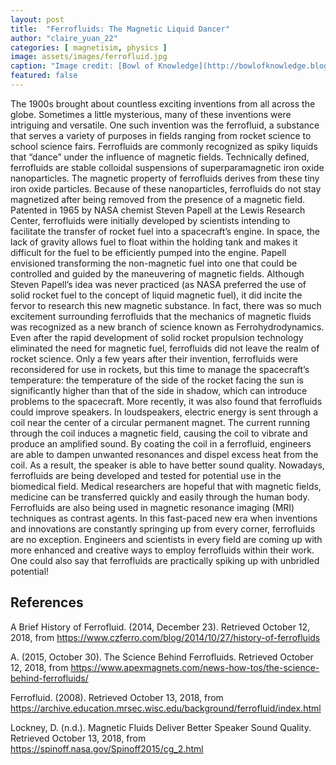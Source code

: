 ```yaml
---
layout: post
title:  "Ferrofluids: The Magnetic Liquid Dancer"
author: "claire_yuan_22"
categories: [ magnetisim, physics ]
image: assets/images/ferrofluid.jpg
caption: "Image credit: [Bowl of Knowledge](http://bowlofknowledge.blogspot.com/2012/07/science-behind-ferrofluid.html)"
featured: false 
---
```

The 1900s brought about countless exciting inventions from all across the globe. Sometimes a little mysterious, many of these inventions were intriguing and versatile. One such invention was the ferrofluid, a substance that serves a variety of purposes in fields ranging from rocket science to school science fairs.
Ferrofluids are commonly recognized as spiky liquids that “dance” under the influence of magnetic fields. Technically defined, ferrofluids are stable colloidal suspensions of superparamagnetic iron oxide nanoparticles. The magnetic property of ferrofluids derives from these tiny iron oxide particles. Because of these nanoparticles, ferrofluids do not stay magnetized after being removed from the presence of a magnetic field.
Patented in 1965 by NASA chemist Steven Papell at the Lewis Research Center, ferrofluids were initially developed by scientists intending to facilitate the transfer of rocket fuel into a spacecraft’s engine. In space, the lack of gravity allows fuel to float within the holding tank and makes it difficult for the fuel to be efficiently pumped into the engine. Papell envisioned transforming the non-magnetic fuel into one that could be controlled and guided by the maneuvering of magnetic fields.
Although Steven Papell’s idea was never practiced (as NASA preferred the use of solid rocket fuel to the concept of liquid magnetic fuel), it did incite the fervor to research this new magnetic substance. In fact, there was so much excitement surrounding ferrofluids that the mechanics of magnetic fluids was recognized as a new branch of science known as Ferrohydrodynamics.
Even after the rapid development of solid rocket propulsion technology eliminated the need for magnetic fuel, ferrofluids did not leave the realm of rocket science. Only a few years after their invention, ferrofluids were reconsidered for use in rockets, but this time to manage the spacecraft’s temperature: the temperature of the side of the rocket facing the sun is significantly higher than that of the side in shadow, which can introduce problems to the spacecraft.
	More recently, it was also found that ferrofluids could improve speakers. In loudspeakers, electric energy is sent through a coil near the center of a circular permanent magnet. The current running through the coil induces a magnetic field, causing the coil to vibrate and produce an amplified sound. By coating the coil in a ferrofluid, engineers are able to dampen unwanted resonances and dispel excess heat from the coil. As a result, the speaker is able to have better sound quality.
	Nowadays, ferrofluids are being developed and tested for potential use in the biomedical field. Medical researchers are hopeful that with magnetic fields, medicine can be transferred quickly and easily through the human body. Ferrofluids are also being used in magnetic resonance imaging (MRI) techniques as contrast agents.
	In this fast-paced new era when inventions and innovations are constantly springing up from every corner, ferrofluids are no exception. Engineers and scientists in every field are coming up with more enhanced and creative ways to employ ferrofluids within their work. One could also say that ferrofluids are practically spiking up with unbridled potential!

## References
A Brief History of Ferrofluid. (2014, December 23). Retrieved October 12, 2018, from https://www.czferro.com/blog/2014/10/27/history-of-ferrofluids

A. (2015, October 30). The Science Behind Ferrofluids. Retrieved October 12, 2018, from https://www.apexmagnets.com/news-how-tos/the-science-behind-ferrofluids/

Ferrofluid. (2008). Retrieved October 13, 2018, from https://archive.education.mrsec.wisc.edu/background/ferrofluid/index.html

Lockney, D. (n.d.). Magnetic Fluids Deliver Better Speaker Sound Quality. Retrieved October 13, 2018, from https://spinoff.nasa.gov/Spinoff2015/cg_2.html

